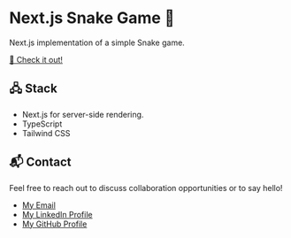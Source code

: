 # Next.js Snake Game 🐍

Next.js implementation of a simple Snake game.

[🚀 Check it out!](https://wdc-snake.vercel.app/)

## 🖧 Stack

- Next.js for server-side rendering.
- TypeScript
- Tailwind CSS

## 📬 Contact

Feel free to reach out to discuss collaboration opportunities or to say hello!

- [My Email](mailto:matheus.felipe.19rt@gmail.com)
- [My LinkedIn Profile](https://www.linkedin.com/in/matheus-mortari-19rt/)
- [My GitHub Profile](https://github.com/w11dcard)
